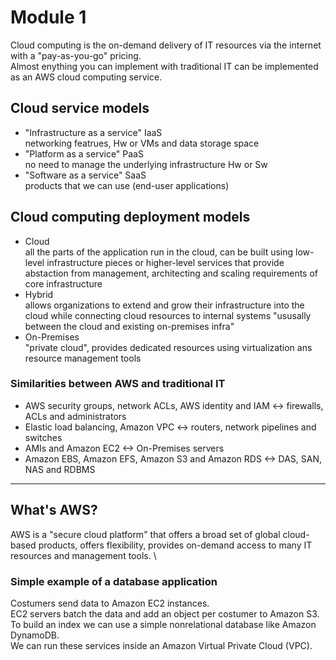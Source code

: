 # Module 1
Cloud computing is the on-demand delivery of IT resources via the internet with a "pay-as-you-go" pricing. \
Almost enything you can implement with traditional IT can be implemented as an AWS cloud computing service.

## Cloud service models
* "Infrastructure as a service" IaaS \
	networking featrues, Hw or VMs and data storage space
* "Platform as a service" PaaS \
	no need to manage the underlying infrastructure Hw or Sw
* "Software as a service" SaaS \
	products that we can use (end-user applications)

## Cloud computing deployment models
* Cloud \
	all the parts of the application run in the cloud, can be built using low-level infrastructure pieces or higher-level services that provide abstaction from management, architecting and scaling requirements of core infrastructure
* Hybrid \
	allows organizations to extend and grow their infrastructure into the cloud while connecting cloud resources to internal systems
	"ususally between the cloud and existing on-premises infra"
* On-Premises \
	"private cloud", provides dedicated resources using virtualization ans resource management tools

### Similarities between AWS and traditional IT
* AWS security groups, network ACLs, AWS identity and IAM <-> firewalls, ACLs and administrators
* Elastic load balancing, Amazon VPC <-> routers, network pipelines and switches
* AMIs and Amazon EC2 <-> On-Premises servers
* Amazon EBS, Amazon EFS, Amazon S3 and Amazon RDS <-> DAS, SAN, NAS and RDBMS  
 
-------------------------------------------

## What's AWS?
AWS is a "secure cloud platform" that offers a broad set of global cloud-based products, offers flexibility, provides on-demand access to many IT resources and management tools. \

### Simple example of a database application
Costumers send data to Amazon EC2 instances. \
EC2 servers batch the data and add an object per costumer to Amazon S3. \
To build an index we can use a simple nonrelational database like Amazon DynamoDB. \
We can run these services inside an Amazon Virtual Private Cloud (VPC).
